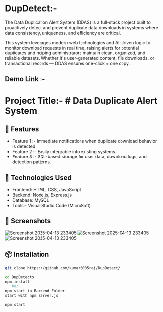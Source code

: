 # DupDetect:- 
The Data Duplication Alert System (DDAS) is a full-stack project built to proactively detect and prevent duplicate data downloads in systems where data consistency, uniqueness, and efficiency are critical.

This system leverages modern web technologies and AI-driven logic to monitor download requests in real time, raising alerts for potential duplicates and helping administrators maintain clean, organized, and reliable datasets. Whether it's user-generated content, file downloads, or transactional records — DDAS ensures one-click = one copy.

## Demo Link :- 

# Project Title:- # Data Duplicate Alert System

## 🚀 Features
- Feature 1 :- Immediate notifications when duplicate download behavior is detected.
- Feature 2 :- Easily integrable into existing systems.
- Feature 3 :- SQL-based storage for user data, download logs, and detection patterns.

## 🧠 Technologies Used
- Frontend: HTML, CSS, JavaScript
- Backend: Node.js, Express.js 
- Database: MySQL
- Tools:- Visual Studio Code (MicroSoft)

## 📸 Screenshots
![Screenshot 2025-04-13 233405](https://github.com/user-attachments/assets/638ccc71-99f3-4c16-a5fc-a2b381164c07)
![Screenshot 2025-04-13 233405](https://github.com/user-attachments/assets/18660cc0-88b6-44f0-b502-21bb503de5ce)
![Screenshot 2025-04-13 233405](https://github.com/user-attachments/assets/3049defc-66d1-444e-ac13-b54528790557)


## 📦 Installation

```bash
git clone https://github.com/kumar2005raj/DupDetect/

cd DupDetects
npm install
   #or
npm start in Backend Folder
start with npm server.js

npm start

